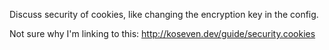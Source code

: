 Discuss security of cookies, like changing the encryption key in the config.

Not sure why I'm linking to this: <http://koseven.dev/guide/security.cookies>
